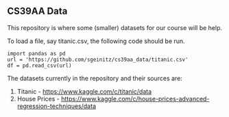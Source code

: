 ## CS39AA Data

This repository is where some (smaller) datasets for our course will be help. 

To load a file, say titanic.csv, the following code should be run.

    import pandas as pd
    url = 'https://github.com/sgeinitz/cs39aa_data/titanic.csv'
    df = pd.read_csv(url)

The datasets currently in the repository and their sources are:

1. Titanic - https://www.kaggle.com/c/titanic/data
2. House Prices - https://www.kaggle.com/c/house-prices-advanced-regression-techniques/data
